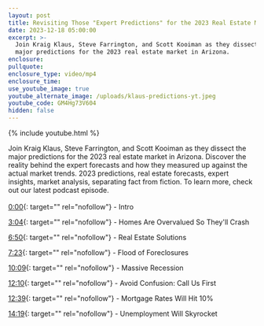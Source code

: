 ```yaml
---
layout: post
title: Revisiting Those "Expert Predictions" for the 2023 Real Estate Market
date: 2023-12-18 05:00:00
excerpt: >-
  Join Kraig Klaus, Steve Farrington, and Scott Kooiman as they dissect the
  major predictions for the 2023 real estate market in Arizona. 
enclosure:
pullquote:
enclosure_type: video/mp4
enclosure_time:
use_youtube_image: true
youtube_alternate_image: /uploads/klaus-predictions-yt.jpeg
youtube_code: GM4Hg73V604
hidden: false
---
```

{% include youtube.html %}

Join Kraig Klaus, Steve Farrington, and Scott Kooiman as they dissect the major predictions for the 2023 real estate market in Arizona. Discover the reality behind the expert forecasts and how they measured up against the actual market trends. 2023 predictions, real estate forecasts, expert insights, market analysis, separating fact from fiction. To learn more, check out our latest podcast episode.<br><br>[0:00](https://www.youtube.com/watch?v=GM4Hg73V604&amp;t=0s){: target="" rel="nofollow"} - Intro

[3:04](https://www.youtube.com/watch?v=GM4Hg73V604&amp;t=184s){: target="" rel="nofollow"} - Homes Are Overvalued So They'll Crash

[6:50](https://www.youtube.com/watch?v=GM4Hg73V604&amp;t=410s){: target="" rel="nofollow"} - Real Estate Solutions

[7:23](https://www.youtube.com/watch?v=GM4Hg73V604&amp;t=443s){: target="" rel="nofollow"} - Flood of Foreclosures

[10:09](https://www.youtube.com/watch?v=GM4Hg73V604&amp;t=609s){: target="" rel="nofollow"} - Massive Recession

[12:10](https://www.youtube.com/watch?v=GM4Hg73V604&amp;t=730s){: target="" rel="nofollow"} - Avoid Confusion: Call Us First

[12:39](https://www.youtube.com/watch?v=GM4Hg73V604&amp;t=759s){: target="" rel="nofollow"} - Mortgage Rates Will Hit 10%

[14:19](https://www.youtube.com/watch?v=GM4Hg73V604&amp;t=859s){: target="" rel="nofollow"} - Unemployment Will Skyrocket